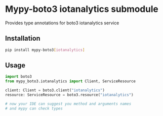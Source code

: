 # Mypy-boto3 iotanalytics submodule

Provides type annotations for boto3 iotanalytics service

## Installation

```bash
pip install mypy-boto3[iotanalytics]
```

## Usage

```python
import boto3
from mypy_boto3.iotanalytics import Client, ServiceResource

client: Client = boto3.client("iotanalytics")
resource: ServiceResource = boto3.resource("iotanalytics")

# now your IDE can suggest you method and arguments names
# and mypy can check types
```

